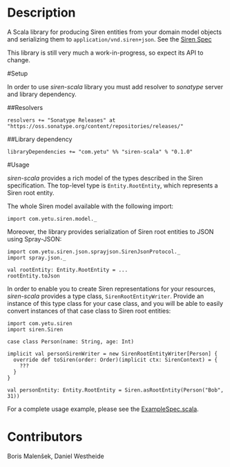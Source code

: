 # Description

A Scala library for producing Siren entities from your domain model objects and serializing them to 
`application/vnd.siren+json`. See the [Siren Spec](http://sirenspec.org)

This library is still very much a work-in-progress, so expect its API to change.

#Setup

In order to use _siren-scala_ library you must add resolver to _sonatype_ server and library dependency.

##Resolvers

    resolvers += "Sonatype Releases" at "https://oss.sonatype.org/content/repositories/releases/"
    
##Library dependency

    libraryDependencies += "com.yetu" %% "siren-scala" % "0.1.0"

#Usage

_siren-scala_ provides a rich model of the types described in the Siren specification. The top-level
type is `Entity.RootEntity`, which represents a Siren root entity. 

The whole Siren model available with the following import: 

    import com.yetu.siren.model._

Moreover, the library provides serialization of Siren root entities to JSON using Spray-JSON:

    import com.yetu.siren.json.sprayjson.SirenJsonProtocol._
    import spray.json._
    
    val rootEntity: Entity.RootEntity = ...
    rootEntity.toJson

In order to enable you to create Siren representations for your resources, _siren-scala_ provides a
type class, `SirenRootEntityWriter`. Provide an instance of this type class for your case class, and 
you will be able to easily convert instances of that case class to Siren root entities:
 
    import com.yetu.siren
    import siren.Siren
    
    case class Person(name: String, age: Int)
    
    implicit val personSirenWriter = new SirenRootEntityWriter[Person] {
      override def toSiren(order: Order)(implicit ctx: SirenContext) = {
        ???      
      }
    }
    
    val personEntity: Entity.RootEntity = Siren.asRootEntity(Person("Bob", 31))

For a complete usage example, please see the [ExampleSpec.scala](src/test/scala/com/yetu/siren/ExampleSpec.scala).

# Contributors

Boris Malenšek, Daniel Westheide